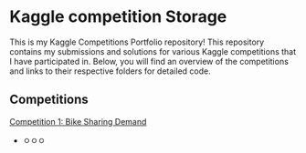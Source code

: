 # Kaggle competition Storage

This is my Kaggle Competitions Portfolio repository! This repository contains my submissions and solutions for various Kaggle competitions that I have participated in. Below, you will find an overview of the competitions and links to their respective folders for detailed code.

## Competitions

[Competition 1: Bike Sharing Demand](https://github.com/Bonniecoleman/Kaggle_competition/tree/main/Bike%20Sharing%20Demand)
* ㅇㅇㅇ
